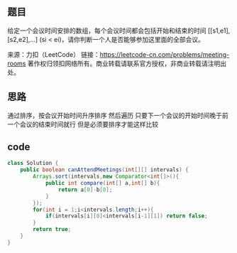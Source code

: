 ## 题目
给定一个会议时间安排的数组，每个会议时间都会包括开始和结束的时间 [[s1,e1],[s2,e2],...] (si < ei)，请你判断一个人是否能够参加这里面的全部会议。

来源：力扣（LeetCode）
链接：https://leetcode-cn.com/problems/meeting-rooms
著作权归领扣网络所有。商业转载请联系官方授权，非商业转载请注明出处。

## 思路
通过排序，按会议开始时间升序排序  然后遍历  只要下一个会议的开始时间晚于前一个会议的结束时间就行  但是必须要排序才能这样比较


## code
```java
class Solution {
    public boolean canAttendMeetings(int[][] intervals) {
        Arrays.sort(intervals,new Comparator<int[]>(){
            public int compare(int[] a,int[] b){
                return a[0]-b[0];
            }
        });
        for(int i = 1;i<intervals.length;i++){
            if(intervals[i][0]<intervals[i-1][1]) return false;
        }
        return true;
    }
}
```